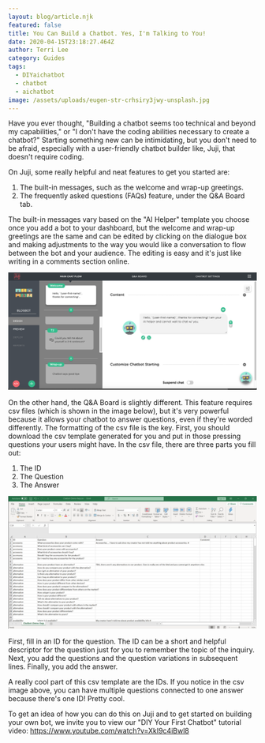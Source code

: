 ```yaml
---
layout: blog/article.njk
featured: false
title: You Can Build a Chatbot. Yes, I'm Talking to You!
date: 2020-04-15T23:18:27.464Z
author: Terri Lee
category: Guides
tags:
  - DIYaichatbot
  - chatbot
  - aichatbot
image: /assets/uploads/eugen-str-crhsiry3jwy-unsplash.jpg
---
```

Have you ever thought, "Building a chatbot seems too technical and beyond my capabilities," or "I don't have the coding abilities necessary to create a chatbot?" Starting something new can be intimidating, but you don't need to be afraid, especially with a user-friendly chatbot builder like, Juji, that doesn't require coding.

On Juji, some really helpful and neat features to get you started are:

1. The built-in messages, such as the welcome and wrap-up greetings.
2. The frequently asked questions (FAQs) feature, under the Q&A Board tab.

The built-in messages vary based on the "AI Helper" template you choose once you add a bot to your dashboard, but the welcome and wrap-up greetings are the same and can be edited by clicking on the dialogue box and making adjustments to the way you would like a conversation to flow between the bot and your audience. The editing is easy and it's just like writing in a comments section online. 

![](/assets/uploads/welcomegreeting.png "Editor Interface: Welcome Greeting")

On the other hand, the Q&A Board is slightly different. This feature requires csv files (which is shown in the image below), but it's very powerful because it allows your chatbot to answer questions, even if they're worded differently. The formatting of the csv file is the key. First, you should download the csv template generated for you and put in those pressing questions your users might have. In the csv file, there are three parts you fill out:

1. The ID
2. The Question
3. The Answer

![](/assets/uploads/jujicsv.png "Q&A Board CSV File")

First, fill in an ID for the question. The ID can be a short and helpful descriptor for the question just for you to remember the topic of the inquiry. Next, you add the questions and the question variations in subsequent lines. Finally, you add the answer. 

A really cool part of this csv template are the IDs. If you notice in the csv image above, you can have multiple questions connected to one answer because there's one ID! Pretty cool.

To get an idea of how you can do this on Juji and to get started on building your own bot, we invite you to view our "DIY Your First Chatbot" tutorial video: https://www.youtube.com/watch?v=XkI9c4iBwl8